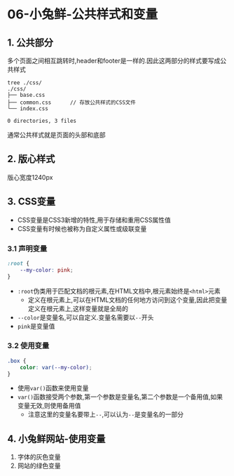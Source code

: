 # 06-小兔鲜-公共样式和变量

## 1. 公共部分

多个页面之间相互跳转时,header和footer是一样的.因此这两部分的样式要写成公共样式

```
tree ./css/
./css/
├── base.css
├── common.css      // 存放公共样式的CSS文件
└── index.css

0 directories, 3 files
```

通常公共样式就是页面的头部和底部

## 2. 版心样式

版心宽度1240px

## 3. CSS变量

- CSS变量是CSS3新增的特性,用于存储和重用CSS属性值
- CSS变量有时候也被称为自定义属性或级联变量

### 3.1 声明变量

```css
:root {
    --my-color: pink;
}
```

- `:root`伪类用于匹配文档的根元素,在HTML文档中,根元素始终是`<html>`元素
  - 定义在根元素上,可以在HTML文档的任何地方访问到这个变量,因此把变量定义在根元素上,这样变量就是全局的
- `--color`是变量名,可以自定义.变量名需要以`--`开头
- `pink`是变量值

### 3.2 使用变量

```css
.box {
    color: var(--my-color);
}
```

- 使用`var()`函数来使用变量
- `var()`函数接受两个参数,第一个参数是变量名,第二个参数是一个备用值,如果变量无效,则使用备用值
  - 注意这里的变量名要带上`--`,可以认为`--`是变量名的一部分

## 4. 小兔鲜网站-使用变量

1. 字体的灰色变量
2. 网站的绿色变量